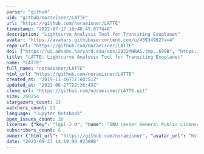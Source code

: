 ```yaml
---
parser: "github"
uid: "github/noraeisner/LATTE"
url: "https://github.com/noraeisner/LATTE"
timestamp: "2022-07-17 16:48:45.877446"
description: "Lightcurve Analysis Tool for Transiting Exoplanet"
avatar: "https://avatars.githubusercontent.com/u/43934902?v=4"
repo_url: "https://github.com/noraeisner/LATTE"
doi: ["https://ui.adsabs.harvard.edu/abs/2022MNRAS.tmp..699B", "https://ui.adsabs.harvard.edu/abs/2020JOSS....5.2101E", "https://ui.adsabs.harvard.edu/abs/2022ascl.soft05006E/abstract"]
title: "LATTE: Lightcurve Analysis Tool for Transiting Exoplanet"
name: "LATTE"
full_name: "noraeisner/LATTE"
html_url: "https://github.com/noraeisner/LATTE"
created_at: "2019-11-16T17:40:51Z"
updated_at: "2022-06-27T22:36:43Z"
clone_url: "https://github.com/noraeisner/LATTE.git"
size: 268254
stargazers_count: 23
watchers_count: 23
language: "Jupyter Notebook"
open_issues_count: 30
license: {"key": "lgpl-3.0", "name": "GNU Lesser General Public License v3.0", "spdx_id": "LGPL-3.0", "url": "https://api.github.com/licenses/lgpl-3.0", "node_id": "MDc6TGljZW5zZTEy"}
subscribers_count: 6
owner: {"html_url": "https://github.com/noraeisner", "avatar_url": "https://avatars.githubusercontent.com/u/43934902?v=4", "login": "noraeisner", "type": "User"}
date: "2023-09-23 14:19:00.923808"
---
```

